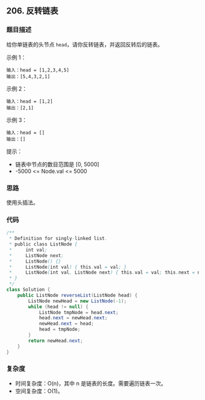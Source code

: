 ## 206. 反转链表

### 题目描述

给你单链表的头节点 `head`，请你反转链表，并返回反转后的链表。

示例 1：

~~~
输入：head = [1,2,3,4,5]
输出：[5,4,3,2,1]
~~~

示例 2：

~~~
输入：head = [1,2]
输出：[2,1]
~~~

示例 3：

~~~
输入：head = []
输出：[]
~~~

提示：

- 链表中节点的数目范围是 [0, 5000]
- -5000 <= Node.val <= 5000



### 思路

使用头插法。



### 代码

~~~java
/**
 * Definition for singly-linked list.
 * public class ListNode {
 *     int val;
 *     ListNode next;
 *     ListNode() {}
 *     ListNode(int val) { this.val = val; }
 *     ListNode(int val, ListNode next) { this.val = val; this.next = next; }
 * }
 */
class Solution {
    public ListNode reverseList(ListNode head) {
        ListNode newHead = new ListNode(-1);
        while (head != null) {
            ListNode tmpNode = head.next;
            head.next = newHead.next;
            newHead.next = head;
            head = tmpNode;
        }
        return newHead.next;
    }
}
~~~



### 复杂度

- 时间复杂度：O(n)，其中 n 是链表的长度。需要遍历链表一次。
- 空间复杂度：O(1)。